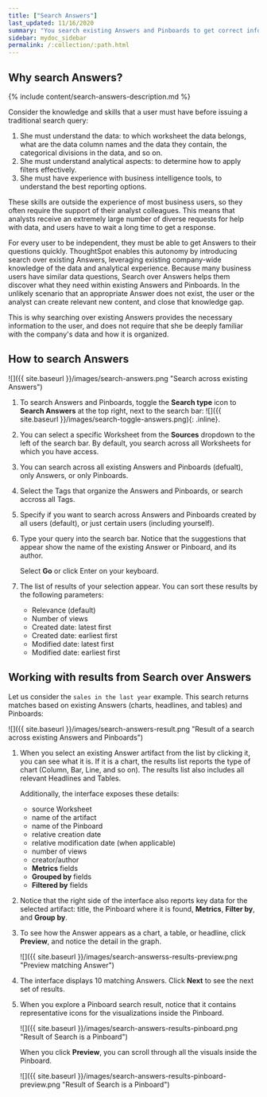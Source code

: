 ```yaml
---
title: ["Search Answers"]
last_updated: 11/16/2020
summary: "You search existing Answers and Pinboards to get correct information."
sidebar: mydoc_sidebar
permalink: /:collection/:path.html
---
```

## Why search Answers?

{% include content/search-answers-description.md %}

Consider the knowledge and skills that a user must have before issuing a traditional search query:

1. She must understand the data: to which worksheet the data belongs, what are the data column names and the data they contain, the categorical divisions in the data, and so on.
2. She must understand analytical aspects: to determine how to apply filters effectively.
3. She must have experience with business intelligence tools, to understand the best reporting options.

These skills are outside the experience of most business users, so  they often require the support of their analyst colleagues. This means that analysts receive an extremely large number of diverse requests for help with data, and users have to wait a long time to get a response.

For every user to be independent, they must be able to get Answers to their questions quickly. ThoughtSpot enables this autonomy by introducing search over existing Answers, leveraging existing company-wide knowledge of the data and analytical experience. Because many business users have similar data questions, Search over Answers helps them discover what they need within existing Answers and Pinboards. In the unlikely scenario that an appropriate Answer does not exist, the user or the analyst can create relevant new content, and close that knowledge gap.

This is why searching over existing Answers provides the necessary information to the user, and does not require that she be deeply familiar with the company's data and how it is organized.

## How to search Answers

![]({{ site.baseurl }}/images/search-answers.png "Search across existing Answers")

1. To search Answers and Pinboards, toggle the **Search type** icon to **Search Answers** at the top right, next to the search bar: ![]({{ site.baseurl }}/images/search-toggle-answers.png){: .inline}.

2. You can select a specific Worksheet from the **Sources** dropdown to the left of the search bar. By default, you search across all Worksheets for which you have access.

3. You can search across all existing Answers and Pinboards (defualt), only Answers, or only Pinboards.

4. Select the Tags that organize the Answers and Pinboards, or search accross all Tags.

5. Specify if you want to search across Answers and Pinboards created by all users (default), or just certain users (including yourself).

6. Type your query into the search bar. Notice that the suggestions that appear show the name of the existing Answer or Pinboard, and its author.

   Select **Go** or click Enter on your keyboard.

7. The list of results of your selection appear. You can sort these results by the following parameters:
    - Relevance (default)
    - Number of views
    - Created date: latest first
    - Created date: earliest first
    - Modified date: latest first
    - Modified date: earliest first    

## Working with results from Search over Answers


Let us consider the `sales in the last year` example. This search returns matches based on existing Answers (charts, headlines, and tables) and Pinboards:

![]({{ site.baseurl }}/images/search-answers-result.png "Result of a search across existing Answers and Pinboards")


1. When you select an existing Answer artifact from the list by clicking it, you can see what it is. If it is a chart, the results list reports the type of chart (Column, Bar, Line, and so on). The results list also includes all relevant Headlines and Tables.

   Additionally, the interface exposes these details:

   - source Worksheet
   - name of the artifact
   - name of the Pinboard
   - relative creation date
   - relative modification date (when applicable)
   - number of views
   - creator/author
   - **Metrics** fields
   - **Grouped by** fields
   - **Filtered by** fields

2. Notice that the right side of the interface also reports key data for the selected artifact: title, the Pinboard where it is found,  **Metrics**, **Filter by**, and **Group by**.

3. To see how the Answer appears as a chart, a table, or headline, click **Preview**, and notice the detail in the graph.

   ![]({{ site.baseurl }}/images/search-answerss-results-preview.png "Preview matching Answer")

4. The interface displays 10 matching Answers. Click **Next** to see the next set of results.   

5. When you explore a Pinboard search result, notice that it contains representative icons for the visualizations inside the Pinboard.

   ![]({{ site.baseurl }}/images/search-answers-results-pinboard.png "Result of Search is a Pinboard")

   When you click **Preview**, you can scroll through all the visuals inside the Pinboard.

   ![]({{ site.baseurl }}/images/search-answers-results-pinboard-preview.png "Result of Search is a Pinboard")
